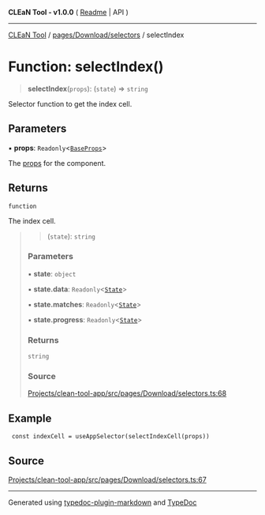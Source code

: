 **CLEaN Tool - v1.0.0** ( [Readme](../../../../README.md) \| API )

***

[CLEaN Tool](../../../../modules.md) / [pages/Download/selectors](../README.md) / selectIndex

# Function: selectIndex()

> **selectIndex**(`props`): (`state`) => `string`

Selector function to get the index cell.

## Parameters

▪ **props**: `Readonly`\<[`BaseProps`](../private/interfaces/BaseProps.md)\>

The [props](../private/interfaces/BaseProps.md) for the component.

## Returns

`function`

The index cell.

> > (`state`): `string`
>
> ### Parameters
>
> ▪ **state**: `object`
>
> ▪ **state.data**: `Readonly`\<[`State`](../../../../reducers/data/interfaces/State.md)\>
>
> ▪ **state.matches**: `Readonly`\<[`State`](../../../../selectors/progress/private/interfaces/State.md)\>
>
> ▪ **state.progress**: `Readonly`\<[`State`](../../../../selectors/progress/private/interfaces/State.md)\>
>
> ### Returns
>
> `string`
>
> ### Source
>
> [Projects/clean-tool-app/src/pages/Download/selectors.ts:68](https://github.com/yuckyh/clean-tool-app/)
>

## Example

```tsx
 const indexCell = useAppSelector(selectIndexCell(props))
```

## Source

[Projects/clean-tool-app/src/pages/Download/selectors.ts:67](https://github.com/yuckyh/clean-tool-app/)

***

Generated using [typedoc-plugin-markdown](https://www.npmjs.com/package/typedoc-plugin-markdown) and [TypeDoc](https://typedoc.org/)
